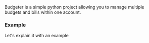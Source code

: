 Budgeter is a simple python project allowing you to manage multiple budgets and bills within one account.

### Example
Let's explain it with an example
